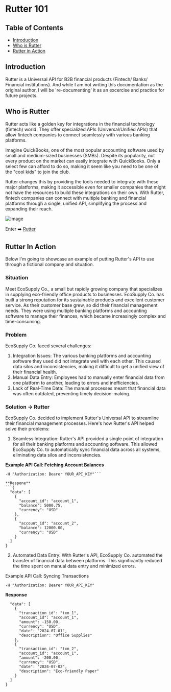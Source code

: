 # Rutter 101

## Table of Contents
- [Introduction](#introduction)
- [Who is Rutter](#who-is-rutter)
- [Rutter in Action](rutter-in-action)

## Introduction
Rutter is a Universal API for B2B financial products (Fintech/ Banks/ Financial institutions). And while I am not writing this documentation as the original author, I will be 're-documenting' it as an excercise and practice for future projects. 

## Who is Rutter
Rutter acts like a golden key for integrations in the financial technology (fintech) world. They offer specialized APIs (Universal/Unified APIs) that allow fintech companies to connect seamlessly with various banking platforms.

Imagine QuickBooks, one of the most popular accounting software used by small and medium-sized businesses (SMBs). Despite its popularity, not every product on the market can easily integrate with QuickBooks. Only a select few can afford to do so, making it seem like you need to be one of the "cool kids" to join the club.

Rutter changes this by providing the tools needed to integrate with these major platforms, making it accessible even for smaller companies that might not have the resources to build these integrations on their own. With Rutter, fintech companies can connect with multiple banking and financial platforms through a single, unified API, simplifying the process and expanding their reach.

![image](https://github.com/user-attachments/assets/b166e017-f6ac-4d9f-a77b-4d50ee43a31c)

Enter ➡️ [Rutter](https://www.rutter.com/) 

## Rutter In Action
Below I'm going to showcase an example of putting Rutter's API to use through a fictional company and situation.
### Situation
Meet EcoSupply Co., a small but rapidly growing company that specializes in supplying eco-friendly office products to businesses. EcoSupply Co. has built a strong reputation for its sustainable products and excellent customer service. As their customer base grew, so did their financial management needs. They were using multiple banking platforms and accounting software to manage their finances, which became increasingly complex and time-consuming.

### Problem
EcoSupply Co. faced several challenges:

1. Integration Issues: The various banking platforms and accounting software they used did not integrate well with each other. This caused data silos and inconsistencies, making it difficult to get a unified view of their financial health.
2. Manual Data Entry: Employees had to manually enter financial data from one platform to another, leading to errors and inefficiencies.
3. Lack of Real-Time Data: The manual processes meant that financial data was often outdated, preventing timely decision-making.

### Solution -> Rutter

EcoSupply Co. decided to implement Rutter's Universal API to streamline their financial management processes. Here's how Rutter's API helped solve their problems:
1. Seamless Integration: Rutter's API provided a single point of integration for all their banking platforms and accounting software. This allowed EcoSupply Co. to automatically sync financial data across all systems, eliminating data silos and inconsistencies.

**Example API Call: Fetching Account Balances**

```curl -X GET https://api.rutter.com/v1/accounts/balances \
-H "Authorization: Bearer YOUR_API_KEY"```

**Respone**
```{
  "data": [
    {
      "account_id": "account_1",
      "balance": 5000.75,
      "currency": "USD"
    },
    {
      "account_id": "account_2",
      "balance": 12000.00,
      "currency": "USD"
    }
  ]
}
```
2. Automated Data Entry: With Rutter's API, EcoSupply Co. automated the transfer of financial data between platforms. This significantly reduced the time spent on manual data entry and minimized errors.

Example API Call: Syncing Transactions
```curl -X GET https://api.rutter.com/v1/transactions \
-H "Authorization: Bearer YOUR_API_KEY"
```
**Response**
```{
  "data": [
    {
      "transaction_id": "txn_1",
      "account_id": "account_1",
      "amount": -150.00,
      "currency": "USD",
      "date": "2024-07-01",
      "description": "Office Supplies"
    },
    {
      "transaction_id": "txn_2",
      "account_id": "account_1",
      "amount": -200.00,
      "currency": "USD",
      "date": "2024-07-02",
      "description": "Eco-friendly Paper"
    }
  ]
}
```

